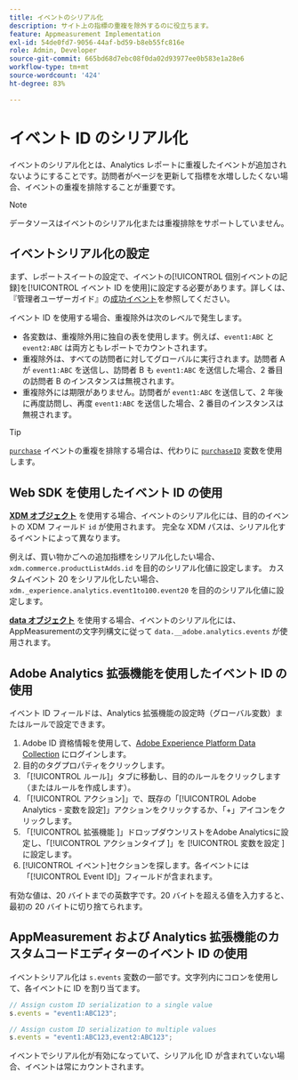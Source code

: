 ```yaml
---
title: イベントのシリアル化
description: サイト上の指標の重複を除外するのに役立ちます。
feature: Appmeasurement Implementation
exl-id: 54de0fd7-9056-44af-bd59-b8eb55fc816e
role: Admin, Developer
source-git-commit: 665bd68d7ebc08f0da02d93977ee0b583e1a28e6
workflow-type: tm+mt
source-wordcount: '424'
ht-degree: 83%

---
```


# イベント ID のシリアル化

イベントのシリアル化とは、Analytics レポートに重複したイベントが追加されないようにすることです。訪問者がページを更新して指標を水増ししたくない場合、イベントの重複を排除することが重要です。

>[!NOTE]
>
>データソースはイベントのシリアル化または重複排除をサポートしていません。

## イベントシリアル化の設定

まず、レポートスイートの設定で、イベントの[!UICONTROL 個別イベントの記録]を[!UICONTROL イベント ID を使用]に設定する必要があります。詳しくは、『管理者ユーザーガイド』の[成功イベント](/help/admin/admin/c-manage-report-suites/c-edit-report-suites/conversion-var-admin/c-success-events/success-event.md)を参照してください。

イベント ID を使用する場合、重複除外は次のレベルで発生します。

* 各変数は、重複除外用に独自の表を使用します。例えば、`event1:ABC` と `event2:ABC` は両方ともレポートでカウントされます。
* 重複除外は、すべての訪問者に対してグローバルに実行されます。訪問者 A が `event1:ABC` を送信し、訪問者 B も `event1:ABC` を送信した場合、2 番目の訪問者 B のインスタンスは無視されます。
* 重複除外には期限がありません。訪問者が `event1:ABC` を送信して、2 年後に再度訪問し、再度 `event1:ABC` を送信した場合、2 番目のインスタンスは無視されます。

>[!TIP]
>
> [`purchase`](event-purchase.md) イベントの重複を排除する場合は、代わりに [`purchaseID`](../purchaseid.md) 変数を使用します。

## Web SDK を使用したイベント ID の使用

[**XDM オブジェクト**](/help/implement/aep-edge/xdm-var-mapping.md) を使用する場合、イベントのシリアル化には、目的のイベントの XDM フィールド `id` が使用されます。 完全な XDM パスは、シリアル化するイベントによって異なります。

例えば、買い物かごへの追加指標をシリアル化したい場合、`xdm.commerce.productListAdds.id` を目的のシリアル化値に設定します。 カスタムイベント 20 をシリアル化したい場合、`xdm._experience.analytics.event1to100.event20` を目的のシリアル化値に設定します。

[**data オブジェクト**](/help/implement/aep-edge/data-var-mapping.md) を使用する場合、イベントのシリアル化には、AppMeasurementの文字列構文に従って `data.__adobe.analytics.events` が使用されます。

## Adobe Analytics 拡張機能を使用したイベント ID の使用

イベント ID フィールドは、Analytics 拡張機能の設定時（グローバル変数）またはルールで設定できます。

1. Adobe ID 資格情報を使用して、[Adobe Experience Platform Data Collection](https://experience.adobe.com/data-collection) にログインします。
2. 目的のタグプロパティをクリックします。
3. 「[!UICONTROL ルール]」タブに移動し、目的のルールをクリックします（またはルールを作成します）。
4. 「[!UICONTROL アクション]」で、既存の「[!UICONTROL Adobe Analytics - 変数を設定]」アクションをクリックするか、「+」アイコンをクリックします。
5. 「[!UICONTROL  拡張機能 ]」ドロップダウンリストをAdobe Analyticsに設定し、「[!UICONTROL  アクションタイプ ]」を [!UICONTROL  変数を設定 ] に設定します。
6. [!UICONTROL イベント]セクションを探します。各イベントには「[!UICONTROL Event ID]」フィールドが含まれます。

有効な値は、20 バイトまでの英数字です。20 バイトを超える値を入力すると、最初の 20 バイトに切り捨てられます。

## AppMeasurement および Analytics 拡張機能のカスタムコードエディターのイベント ID の使用

イベントシリアル化は `s.events` 変数の一部です。文字列内にコロンを使用して、各イベントに ID を割り当てます。

```js
// Assign custom ID serialization to a single value
s.events = "event1:ABC123";

// Assign custom ID serialization to multiple values
s.events = "event1:ABC123,event2:ABC123";
```

イベントでシリアル化が有効になっていて、シリアル化 ID が含まれていない場合、イベントは常にカウントされます。
